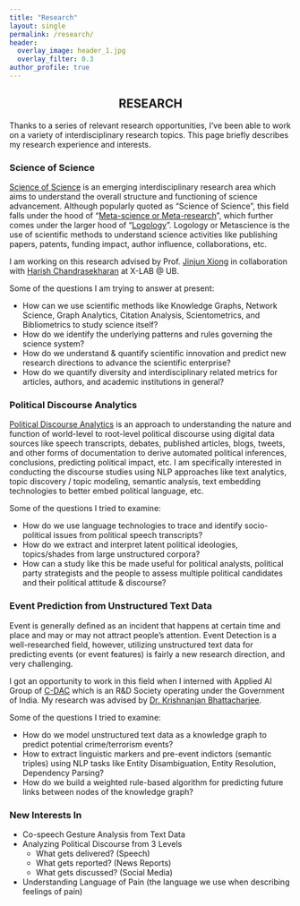 ```yaml
---
title: "Research"
layout: single
permalink: /research/
header:
  overlay_image: header_1.jpg
  overlay_filter: 0.3
author_profile: true
---
```

## <center>RESEARCH</center>
Thanks to a series of relevant research opportunities, I’ve been able to work on a variety of interdisciplinary research topics. 
This page briefly describes my research experience and interests.

### Science of Science

[Science of Science](https://en.wikipedia.org/wiki/Science_of_science_policy) is an emerging interdisciplinary research area which aims to 
understand the overall structure and functioning of science advancement. 
Although popularly quoted as “Science of Science”, this field falls under the hood of “[Meta-science or Meta-research](https://en.wikipedia.org/wiki/Metascience)”, 
which further comes under the larger hood of “[Logology](https://en.wikipedia.org/wiki/Logology_(science))”. Logology or Metascience is the use of scientific methods to understand science activities like publishing papers, patents, funding impact, author influence, collaborations, etc.

I am working on this research advised by Prof. [Jinjun Xiong](https://www.xlab-ub.com/) in collaboration with 
[Harish Chandrasekharan](https://www.linkedin.com/in/chandrasekaranharish/) at X-LAB @ UB.

Some of the questions I am trying to answer at present:

* How can we use scientific methods like Knowledge Graphs, Network Science, Graph Analytics, Citation Analysis, Scientometrics, and Bibliometrics to study science itself?
* How do we identify the underlying patterns and rules governing the science system?
* How do we understand & quantify scientific innovation and predict new research directions to advance the scientific enterprise?
* How do we quantify diversity and interdisciplinary related metrics for articles, authors, and academic institutions in general? 

### Political Discourse Analytics

[Political Discourse Analytics](https://en.wikipedia.org/wiki/Discourse_analysis) is an approach to understanding the nature and function of world-level to 
root-level political discourse using digital data sources like speech transcripts, debates, 
published articles, blogs, tweets, and other forms of documentation to derive automated political inferences, 
conclusions, predicting political impact, etc. I am specifically interested in conducting the 
discourse studies using NLP approaches like text analytics, topic discovery / topic modeling, semantic analysis, 
text embedding technologies to better embed political language, etc.

Some of the questions I tried to examine:

* How do we use language technologies to trace and identify socio-political issues from political speech transcripts?
* How do we extract and interpret latent political ideologies, topics/shades from large unstructured corpora? 
* How can a study like this be made useful for political analysts, political party strategists and the people to assess multiple political candidates and their political attitude & discourse?

### Event Prediction from Unstructured Text Data

Event is generally defined as an incident that happens at certain time and place and may or may not attract people’s attention. 
Event Detection is a well-researched field, however, utilizing unstructured text data for predicting events (or event features) is fairly a new research direction, and very challenging.

I got an opportunity to work in this field when I interned with Applied AI Group of [C-DAC](https://cdac.in/index.aspx) 
which is an R&D Society operating under the Government of India. My research was advised by 
[Dr. Krishnanjan Bhattacharjee](https://www.linkedin.com/in/dr-krishnanjan-bhattacharjee-b1852141/).

Some of the questions I tried to examine:

* How do we model unstructured text data as a knowledge graph to predict potential crime/terrorism events?
* How to extract linguistic markers and pre-event indictors (semantic triples) using NLP tasks like Entity Disambiguation, Entity Resolution, Dependency Parsing?
* How do we build a weighted rule-based algorithm for predicting future links between nodes of the knowledge graph?

### New Interests In
* Co-speech Gesture Analysis from Text Data
* Analyzing Political Discourse from 3 Levels
  * What gets delivered? (Speech)
  * What gets reported? (News Reports)
  * What gets discussed? (Social Media)
* Understanding Language of Pain (the language we use when describing feelings of pain)




